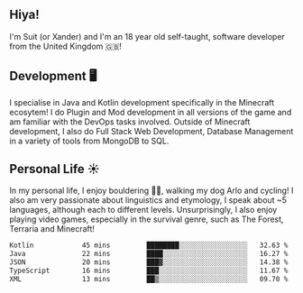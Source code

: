 ## Hiya! 
I'm Suit (or Xander) and I'm an 18 year old self-taught, software developer from the United Kingdom 🇬🇧!

Development 🖥️
---
I specialise in Java and Kotlin development specifically in the Minecraft ecosytem! 
I do Plugin and Mod development in all versions of the game and am familiar with the DevOps tasks involved.
Outside of Minecraft development, I also do Full Stack Web Development, Database Management in a variety of tools from MongoDB to SQL.

Personal Life ☀️
---
In my personal life, I enjoy bouldering 🧗‍♂️, walking my dog Arlo and cycling! I also am very passionate about linguistics and etymology, I speak about ~5 languages, although each to different levels. 
Unsurprisingly, I also enjoy playing video games, especially in the survival genre, such as The Forest, Terraria and Minecraft!
<!--START_SECTION:waka-->

```txt
Kotlin            45 mins         ████████░░░░░░░░░░░░░░░░░   32.63 %
Java              22 mins         ████░░░░░░░░░░░░░░░░░░░░░   16.27 %
JSON              20 mins         ███▓░░░░░░░░░░░░░░░░░░░░░   14.38 %
TypeScript        16 mins         ███░░░░░░░░░░░░░░░░░░░░░░   11.67 %
XML               13 mins         ██▒░░░░░░░░░░░░░░░░░░░░░░   09.70 %
```

<!--END_SECTION:waka-->

